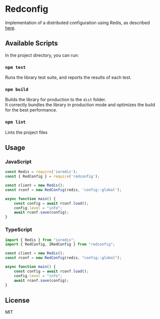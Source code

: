 # Redconfig
Implementation of a distributed configuration using Redis, as described [here](https://redislabs.com/ebook/part-2-core-concepts/chapter-5-using-redis-for-application-support/5-4-service-discovery-and-configuration/5-4-1-using-redis-to-store-configuration-information/).

## Available Scripts

In the project directory, you can run:

### `npm test`

Runs the library test suite, and reports the results of each test.

### `npm build`

Builds the library for production to the `dist` folder.<br />
It correctly bundles the library in production mode and optimizes the build for the best performance.

### `npm lint`

Lints the project files

## Usage

### JavaScript

```javascript
const Redis = require('ioredis');
const { RedConfig } = require('redconfig');

const client = new Redis();
const rconf = new RedConfig(redis, 'config::global');

async function main() {
    const config = await rconf.load();
    config.level = "info";
    await rconf.save(config);
}
```

### TypeScript

```typescript
import { Redis } from "ioredis";
import { RedConfig, IRedConfig } from "redconfig";

const client = new Redis();
const rconf = new RedConfig(redis, "config::global");

async function main() {
    const config = await rconf.load();
    config.level = "info";
    await rconf.save(config);
}
```

## License
MIT